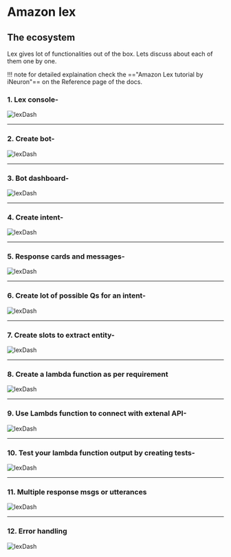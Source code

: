 # Amazon lex

## The ecosystem

Lex gives lot of functionalities out of the box. Lets discuss about each of them one by one.

!!! note
    for detailed explaination check the =="Amazon Lex tutorial by iNeuron"== on the Reference page of the docs.

### 1. Lex console-

![lexDash](img/lexp04/01lexDash.png)

---

### 2. Create bot-

![lexDash](img/lexp04/02LexDash.png)

---

### 3. Bot dashboard-

![lexDash](img/lexp04/03lexDash.png)

---

### 4. Create intent-

![lexDash](img/lexp04/04LexDash.png)

---

### 5. Response cards and messages-

![lexDash](img/lexp04/05LexDash.png)

---

### 6. Create lot of possible Qs for an intent-

![lexDash](img/lexp04/06LexDash.png)

---

### 7. Create slots to extract entity-

![lexDash](img/lexp04/07LexDash.png)

---

### 8. Create a lambda function as per requirement

![lexDash](img/lexp04/10LexLambdaCreate.png)

---

### 9. Use Lambds function to connect with extenal API-

![lexDash](img/lexp04/08LexDashLambda.png)

---

### 10. Test your lambda function output by creating tests-

![lexDash](img/lexp04/09LexDashLambdaTest.png)

---

### 11. Multiple response msgs or utterances

![lexDash](img/lexp04/11LexDash.png)

---

### 12. Error handling

![lexDash](img/lexp04/12LexErrorHandle.png)
